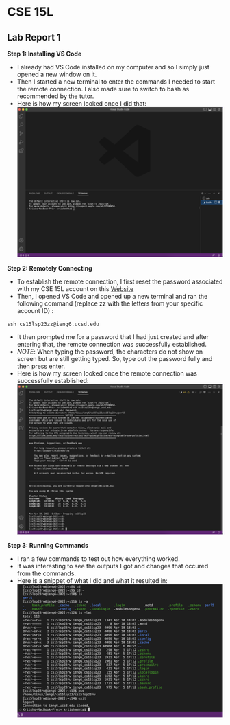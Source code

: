 # CSE 15L
## Lab Report 1

**Step 1: Installing VS Code**
- I already had VS Code installed on my computer and so I simply just opened a new window on it.
- Then I started a new terminal to enter the commands I needed to start the remote connection. I also made sure to switch to bash as recommended by the tutor.
- Here is how my screen looked once I did that:
![Image](Image1.png)

**Step 2: Remotely Connecting**
- To establish the remote connection, I first reset the password associated with my CSE 15L account on this [Website](https://sdacs.ucsd.edu/~icc/index.php)
- Then, I opened VS Code and opened up a new terminal and ran the following command (replace zz with the letters from your specific account ID) :
~~~
ssh cs15lsp23zz@ieng6.ucsd.edu 
~~~
- It then prompted me for a password that I had just created and after entering that, the remote connection was successfully established.
- *NOTE*: When typing the password, the characters do not show on screen but are still getting typed. So, type out the password fully and then press enter.
- Here is how my screen looked once the remote connection was successfully established:
![Image](Image2.png)

**Step 3: Running Commands**
- I ran a few commands to test out how everything worked. 
- It was interesting to see the outputs I got and changes that occured from the commands.
- Here is a snippet of what I did and what it resulted in:
![Image](Image3.png)
